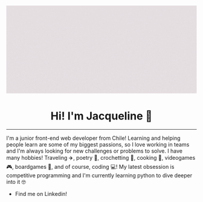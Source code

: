 <div align="center">

<img src="./assets/header.gif"/>
<h1>Hi! I'm Jacqueline 👾</h1>
</div>

***

I'm a junior front-end web developer from Chile! Learning and helping people learn are some of my biggest passions, so I love working in teams and I'm always looking for new challenges or problems to solve. I have many hobbies! Traveling ✈️, poetry 📖, crochetting 🧶, cooking 🍝, videogames 🎮, boardgames 🎲, and of course, coding 💻! My latest obsession is competitive programming and I'm currently learning python to dive deeper into it 🤓

*   Find me on Linkedin!&#x20;

